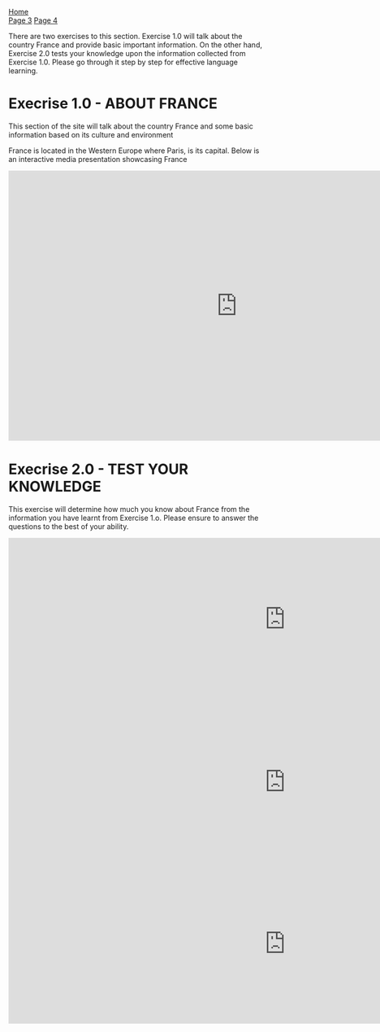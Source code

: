 
<p> 
  <a href="index.html">Home</a> <br>
  <a href="page3.html">Page 3</a>
  <a href="page4.html">Page 4</a>
 
</p>


<p> There are two exercises to this section. Exercise 1.0 will talk about the country France and provide basic important information. On the other hand, Exercise 2.0 tests your knowledge upon the information collected from Exercise 1.0. Please go through it step by step for effective language learning. </p>



<h1>  Execrise 1.0 - ABOUT FRANCE </h1> 

<p> This section of the site will talk about the country France and some basic information based on its culture and environment  </p>

<p> France is located in the Western Europe where Paris, is its capital. Below is an interactive media presentation showcasing France </p>

<iframe src="https://h5p.org/h5p/embed/685176" width="899" height="531" frameborder="0" allowfullscreen="allowfullscreen"></iframe><script src="https://h5p.org/sites/all/modules/h5p/library/js/h5p-resizer.js" charset="UTF-8"></script>

<h1>  Execrise 2.0 - TEST YOUR KNOWLEDGE </h1> 

<p> This exercise will determine how much you know about France from the information you have learnt from Exercise 1.o. Please ensure to answer the questions to the best of your ability. </p>

<iframe src="https://h5p.org/h5p/embed/685795" width="1090" height="320" frameborder="0" allowfullscreen="allowfullscreen"></iframe><script src="https://h5p.org/sites/all/modules/h5p/library/js/h5p-resizer.js" charset="UTF-8"></script>

<iframe src="https://h5p.org/h5p/embed/686025" width="1090" height="320" frameborder="0" allowfullscreen="allowfullscreen"></iframe><script src="https://h5p.org/sites/all/modules/h5p/library/js/h5p-resizer.js" charset="UTF-8"></script>

<iframe src="https://h5p.org/h5p/embed/686026" width="1090" height="315" frameborder="0" allowfullscreen="allowfullscreen"></iframe><script src="https://h5p.org/sites/all/modules/h5p/library/js/h5p-resizer.js" charset="UTF-8"></script>
